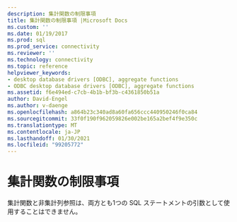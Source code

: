 ```yaml
---
description: 集計関数の制限事項
title: 集計関数の制限事項 |Microsoft Docs
ms.custom: ''
ms.date: 01/19/2017
ms.prod: sql
ms.prod_service: connectivity
ms.reviewer: ''
ms.technology: connectivity
ms.topic: reference
helpviewer_keywords:
- desktop database drivers [ODBC], aggregate functions
- ODBC desktop database drivers [ODBC], aggregate functions
ms.assetid: f6e494ed-c7cb-4b1b-bf3b-c4361850b51a
author: David-Engel
ms.author: v-daenge
ms.openlocfilehash: a864b23c340ad8a60fa656ccc440950246f0ca84
ms.sourcegitcommit: 33f0f190f962059826e002be165a2bef4f9e350c
ms.translationtype: MT
ms.contentlocale: ja-JP
ms.lasthandoff: 01/30/2021
ms.locfileid: "99205772"
---
```

# <a name="aggregate-function-limitations"></a>集計関数の制限事項
集計関数と非集計列参照は、両方とも1つの SQL ステートメントの引数として使用することはできません。
